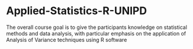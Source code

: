 # Applied-Statistics-R-UNIPD
The overall course goal is to give the participants knowledge on statistical methods and data analysis, with particular emphasis on the application of Analysis of Variance techniques using R software 
